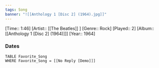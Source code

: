 ```yaml
---
tags: Song  
banner: "![[Anthology 1 [Disc 2] (1964).jpg]]"
---
```

[Time:: 1:46]
[Artist:: [[The Beatles]] ]
[Genre:: Rock]
[Played:: 2]
[Album:: [[Anthology 1 [Disc 2] (1964)]]]
[Year:: 1964]
### Dates
````dataview
TABLE Favorite_Song
WHERE Favorite_Song = [[No Reply [Demo]]]
````